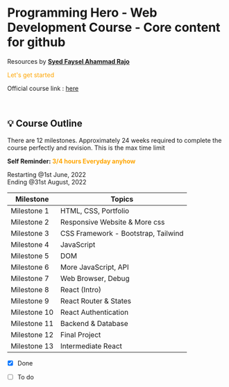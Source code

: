 # Programming Hero - Web Development Course - Core content for github  

Resources by **[Syed Faysel Ahammad Rajo](https://syedfaysel.me)**  

<font  color="orange">Let's get started </font>  

Official course link : [here](https://web.programming-hero.com)  

<br>

## :bulb: Course Outline  
There are 12 milestones. Approximately 24 weeks required to complete the course perfectly and revision. This is the max time limit 

<p style="font-weight:bold">Self Reminder: <span style="color:orange"> 3/4 hours Everyday anyhow<span> </p>

Restarting @1st June, 2022  
Ending @31st August, 2022


Milestone | Topics 
----------|-----------
Milestone 1 | HTML, CSS, Portfolio
Milestone 2 | Responsive Website & More css
Milestone 3 | CSS Framework - Bootstrap, Tailwind
Milestone 4 | JavaScript
Milestone 5 | DOM
Milestone 6 | More JavaScript, API
Milestone 7 | Web Browser, Debug
Milestone 8 | React (Intro)
Milestone 9 | React Router & States
Milestone 10 | React Authentication
Milestone 11 | Backend & Database
Milestone 12 | Final Project 
Milestone 13 | Intermediate React





- [x] Done
- [ ] To do

